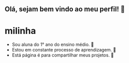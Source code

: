 ## Olá, sejam bem vindo ao meu perfil! 💙

# milinha 

- Sou aluna do 1° ano do ensino médio. 📘
- Estou em constante processo de aprendizagem. 🔄
- Está página é para compartilhar meus projetos. 👥
